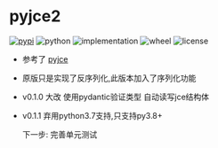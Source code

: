# pyjce2

[![pypi](https://img.shields.io/pypi/v/pyjce2.svg)](https://pypi.org/project/pyjce2/) 
![python](https://img.shields.io/pypi/pyversions/pyjce2)
![implementation](https://img.shields.io/pypi/implementation/pyjce2)
![wheel](https://img.shields.io/pypi/wheel/pyjce2)
![license](https://img.shields.io/github/license/synodriver/pyjce.svg)

- 参考了 [pyjce](https://github.com/washingtown/PyJce)
- 原版只是实现了反序列化,此版本加入了序列化功能

- v0.1.0 大改 使用pydantic验证类型 自动读写jce结构体
- v0.1.1 弃用python3.7支持,只支持py3.8+ 
  
    下一步: 完善单元测试